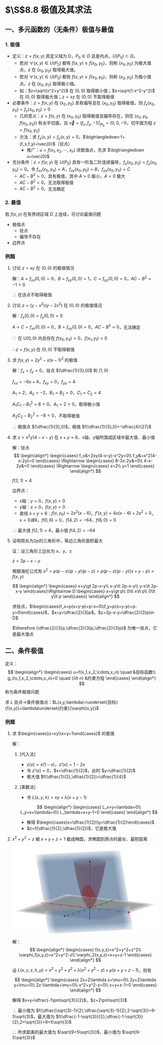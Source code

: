 # $\S$8.8 极值及其求法
## 一、多元函数的（无条件）极值与最值
### 1. 极值
* 定义：$z=f(x,y)$ 其定义域为 D，$P_0\in D$ 且是内点，$U(P_0)\subset D$。
    - 若对 $\forall (x,y)\in U(P_0)$ 都有 $f(x,y)\le f(x_0,y_0)$，则称 $(x_0,y_0)$ 为极大值点，$z$ 在 $(x_0,y_0)$ 取得极大值。
    - 若对 $\forall (x,y)\in U(P_0)$ 都有 $f(x,y)\ge f(x_0,y_0)$，则称 $(x_0,y_0)$ 为极小值点，$z$ 在 $(x_0,y_0)$ 取得极小值。
    - 如：$z=\sqrt{x^2+y^2}$ 在 $(0,0)$ 取得极小值；$z=\sqrt{1-x^2-y^2}$ 在 $(0,0)$ 取得极大值；$z=xy$ 在 $(0,0)$ 不取得极值
* 必要条件：$z=f(x,y)$ 在 $(x_0,y_0)$ 具有偏导且在 $(x_0,y_0)$ 取得极值，则 $f_x(x_0,y_0)=f_y(x_0,y_0)=0$
    - 几何意义：$z=f(x,y)$ 在 $(x_0,y_0)$ 取得极值且偏导存在，则在 $(x_0,y_0,f(x_0,y_0))$ 有水平切面，且 $\vec{n}=(f_x,f_y,-1)|_{P_0}=(0,0,-1)$，切平面方程 $z=f(x_0,y_0)$
    - 方法：求 $f_x(x,y)=f_y(x,y)=0$，$\bigtriangledown f=(f_x,f_y)=\vec{0}$（驻点）
        * 推广：$u=f(x_1,x_2,\cdots,x_n)$ 求极值点，先求 $\bigtriangledown u=\vec{0}$
* 充分条件：$z=f(x,y)$ 在 $U(P_0)$ 具有一阶及二阶连续偏导，$f_x(x_0,y_0)=f_y(x_0,y_0)=0$。令 $f_{xx}(x_0,y_0)=A$，$f_{xy}(x_0,y_0)=B$，$f_{yy}(x_0,y_0)=C$
    - $AC-B^2\gt 0$，具有极值，其中 $A\gt 0$ 极小，$A\lt 0$ 极大
    - $AC-B^2\lt 0$，无法取得极值
    - $AC-B^2=0$，无法确定
### 2. 最值
若 $f(x,y)$ 在有界闭区域 $D$ 上连续，可讨论最值问题

* 极值点
    - 驻点
    - 偏导不存在
* 边界点
### 例题
1. 讨论 $z=xy$ 在 $(0,0)$ 的极值情况

    解：$A=f_{xx}(0,0)=0$，$B=f_{xy}(0,0)=1$，$C=f_{yy}(0,0)=0$，$AC-B^2=-1\lt 0$

    $\therefore$ 在该点不取得极值

2. 讨论 $z=(y-x^2)(y-2x^2)$ 在 $(0,0)$ 的极值情况

    解：$f_x(0,0)=f_y(0,0)=0$

    $A=C=f_{xx}(0,0)=0$，$B=f_{xy}(0,0)=0$，$AC-B^2=0$，无法确定

    $\because$ 在 $U(0,0)$ 内总存在 $f(x_0,y_0)\gt 0$，$f(x_1,y_1)\lt 0$

    $\therefore z=f(x,y)$ 在 $(0,0)$ 不取得极值

3. 求 $f(x,y)=2y^2-x(x-1)^2$ 的极值

    解：$f_x=f_y=0$，驻点 $(\dfrac{1}{3},0)$ 和 $(1,0)$

    $f_{xx}=-6x+4$，$f_{xy}=0$，$f_{yy}=4$

    $A_1=2$，$A_2=-2$，$B_1=B_2=0$，$C_1=C_2=4$

    $A_1C_1-B_1^2=8\gt 0$，$A_1=2\gt 0$，取得极小值

    $A_2C_2-B_2^2=-8\lt 0$，不取得极值

    $\therefore$ 极值点 $(\dfrac{1}{3},0)$，极值 $f(\dfrac{1}{3},0)=-\dfrac{4}{27}$

4. 求 $z=x^2y(4-x-y)$ 在 $x+y=6$、x轴、y轴所围成区域中最大值、最小值

    解：驻点
    $$
    \begin{align*}
    \begin{cases}
    f_x&=2xy(4-x-y)-x^2y=0\\
    f_y&=x^2(4-x-2y)=0
    \end{cases}
    \Rightarrow
    \begin{cases}
    8-3x-2y&=0\\
    4-x-2y&=0
    \end{cases}
    \Rightarrow
    \begin{cases}
    x=2\\
    y=1
    \end{cases}
    \end{align*}
    $$

    $f(2,1)=4$

    边界点：
    * x轴：$y=0$，$f(x,y)=0$
    * y轴：$x=0$，$f(x,y)=0$
    * 直线 $x+y=6$：$f(x,y_0)=2x^2(x-6)$，$f'(x,y)=4x(x-6)+2x^2=0$，$x=0 或 4$，$f(0,6)=0$，$f(4,2)=-64$，$f(6,0)=0$

    $\therefore$ 最大值 $f(2,1)=4$，最小值 $f(4,2)=-64$

5. 证明周长为2p的三角形中，等边三角形面积最大

    证：设三角形三边长为 x、y、z

    $z=2p-x-y$

    根据海伦公式有 $s^2=p(p-x)(p-y)(p-z)=p(p-x)(p-y)(x+y-p)=f(x,y)$

    $$
    \begin{align*}
    \begin{cases}
    x+y\gt 2p-x-y\\
    x-y\lt 2p-x-y\\
    y-x\lt 2p-x-y
    \end{cases}\Rightarrow
    D:\begin{cases}
    x+y\gt p\\
    0\lt x\lt p\\
    0\lt y\lt p
    \end{cases}
    \end{align*}
    $$

    求驻点，$\begin{cases}f_x=p(x+y-p)+p-x=0\\f_y=p(x+y-p)+p-y=0\end{cases}$，$x=y=\dfrac{2}{3}p$，$z=2p-x-y=\dfrac{2}{3}p\in D$

    $\therefore (\dfrac{2}{3}p,\dfrac{2}{3}p,\dfrac{2}{3}p)$ 为唯一驻点，它是最大值点

## 二、条件极值
定义：
$$
\begin{align*}
\begin{cases}
u=f(x_1,x_2,\cdots,x_n) \quad &目标函数\\
g_i(x_1,x_2,\cdots,x_n)=0 \quad (i\lt n) &约束方程
\end{cases}
\end{align*}
$$
称为条件极值问题

求 $L$ 驻点→条件极值点：$L(x,y,\lambda)=\underset{目标}{f(x,y)}+\lambda\underset{约束}{\varphi(x,y)}$
### 例题
1. 求 $\begin{cases}z=xy\\x+y=1\end{cases}$ 的极值

    解：
    1. [代入法]
        * $z(x)=x(1-x)$，$z'(x)=1-2x$
        * 令 $z'(x)=0$，$x=\dfrac{1}{2}$，此时 $y=\dfrac{1}{2}$
        * 极大值 $f(\dfrac{1}{2},\dfrac{1}{2})=\dfrac{1}{4}$
    2. [乘数法]
        * 令 $L(x,y,\lambda)=xy+\lambda(x+y-1)$

        $$
        \begin{align*}
        \begin{cases}
        L_x=y+\lambda=0\\
        L_y=x+\lambda=0\\
        L_\lambda=x+y-1=0
        \end{cases}
        \end{align*}
        $$

        * 解得 $\begin{cases}x=\dfrac{1}{2}\\y=\dfrac{1}{2}\end{cases}$
        * $z=f(\dfrac{1}{2},\dfrac{1}{2})$，它是极大值
2. $x^2+y^2=z$ 被 $x+y+z=1$ 截成椭圆，求椭圆到原点的最长、最短距离

    ![](../assets/8/88-liti.png)

    解：
    $$
    \begin{align*}
    \begin{cases}
    f(x,y,z)=x^2+y^2+z^2\\
    \varphi_1(x,y,z)=x^2+y^2-z\\
    \varphi_2(x,y,z)=x+y+z-1
    \end{cases}
    \end{align*}
    $$

    设 $L(x,y,z,\lambda,\mu)=x^2+y^2+z^2+\lambda(x^2+y^2-z)+\mu(x+y+z-1)$，则有

    $$
    \begin{align*}
    \begin{cases}
    2x+2\lambda x+\mu=0\\
    2y+2\lambda y+\mu=0\\
    2z-\lambda+\mu=0\\
    x^2+y^2-z=0\\
    x+y+z-1=0
    \end{cases}
    \end{align*}
    $$

    解得 $x=y=\dfrac{-1\pm\sqrt{3}}{2}$，$z=2\pm\sqrt{3}$

    $\therefore$ 最小值为 $f(\dfrac{\sqrt{3}-1}{2},\dfrac{\sqrt{3}-1}{2},2-\sqrt{3})=9-5\sqrt{3}$，最大值为 $f(\dfrac{-1-\sqrt{3}}{2},\dfrac{-1-\sqrt{3}}{2},2+\sqrt{3})=9+5\sqrt{3}$

    $\therefore$ 所求距离的最大值为 $\sqrt{9+5\sqrt{3}}$，最小值为 $\sqrt{9-5\sqrt{3}}$
